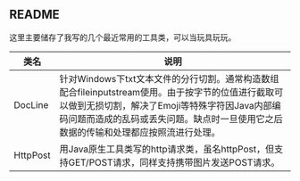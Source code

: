 ## README

这里主要储存了我写的几个最近常用的工具类，可以当玩具玩玩。

| 类名     | 说明                                                         |
| -------- | ------------------------------------------------------------ |
| DocLine  | 针对Windows下txt文本文件的分行切割。通常构造数组配合fileinputstream使用。由于按字节的位值进行截取可以做到无损切割，解决了Emoji等特殊字符因Java内部编码问题而造成的乱码或丢失问题。缺点时一旦使用它之后数据的传输和处理都应按照流进行处理。 |
| HttpPost | 用Java原生工具类写的http请求类，虽名httpPost，但支持GET/POST请求，同样支持携带图片发送POST请求。 |

